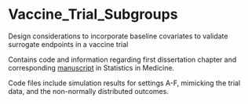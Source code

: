 # Vaccine_Trial_Subgroups
Design considerations to incorporate baseline covariates to validate surrogate endpoints in a vaccine trial

Contains code and information regarding first dissertation chapter and corresponding [manuscript](https://onlinelibrary.wiley.com/doi/abs/10.1002/sim.9201) in Statistics in Medicine.

Code files include simulation results for settings A-F, mimicking the trial data, and the non-normally distributed outcomes.

